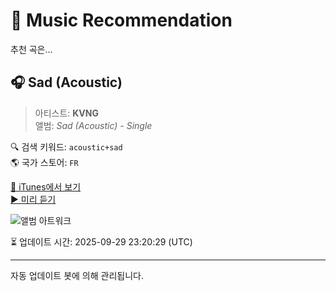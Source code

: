 
# 🎵 Music Recommendation

추천 곡은...

## 🎧 Sad (Acoustic)  
> 아티스트: **KVNG**  
> 앨범: _Sad (Acoustic) - Single_  

🔍 검색 키워드: `acoustic+sad`  
🌎 국가 스토어: `FR`

[🔗 iTunes에서 보기](https://music.apple.com/fr/album/sad-acoustic/1481165791?i=1481165808&uo=4)  
[▶️ 미리 듣기](https://audio-ssl.itunes.apple.com/itunes-assets/AudioPreview115/v4/c3/21/c4/c321c49f-1b5a-1dd7-ce5b-edf687997371/mzaf_6351357638796792772.plus.aac.p.m4a)

![앨범 아트워크](https://is1-ssl.mzstatic.com/image/thumb/Music113/v4/21/fc/2a/21fc2ae8-74dd-8fb8-2563-491b85fd8389/1827849748172_cover.jpg/100x100bb.jpg)

⏳ 업데이트 시간: 2025-09-29 23:20:29 (UTC)

---
자동 업데이트 봇에 의해 관리됩니다.
